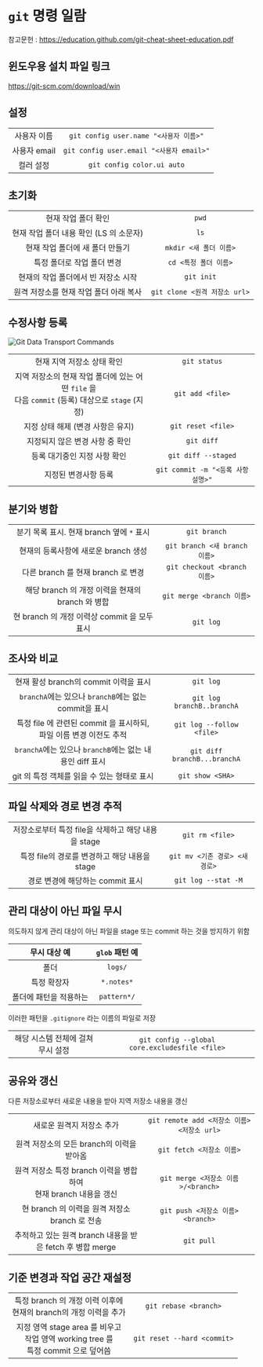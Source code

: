 # `git` 명령 일람

참고문헌 : https://education.github.com/git-cheat-sheet-education.pdf

## 윈도우용 설치 파일 링크

https://git-scm.com/download/win

## 설정

|            |                                                |
|:----------:|:----------------------------------------------:|
| 사용자 이름 | `git config user.name "<사용자 이름>"`          |
| 사용자 email | `git config user.email "<사용자 email>"`      |
| 컬러 설정 | `git config color.ui auto`                       |

## 초기화

|            |                                                |
|:----------:|:----------------------------------------------:|
| 현재 작업 폴더 확인 | `pwd` |
| 현재 작업 폴더 내용 확인  (LS 의 소문자) | `ls` |
| 현재 작업 폴더에 새 폴더 만들기 | `mkdir <새 폴더 이름>` |
| 특정 폴더로 작업 폴더 변경 | `cd <특정 폴더 이름>` |
| 현재의 작업 폴더에서 빈 저장소 시작 | `git init` |
| 원격 저장소를 현재 작업 폴더 아래 복사 | `git clone <원격 저장소 url>`      |

## 수정사항 등록

![Git Data Transport Commands](https://images.osteele.com/2008/git-transport.png)

|            |                                                |
|:----------:|:----------------------------------------------:|
| 현재 지역 저장소 상태 확인 | `git status` |
| 지역 저장소의 현재 작업 폴더에 있는 어떤 `file` 을 <br> 다음 `commit` (등록) 대상으로 `stage` (지정) | `git add <file>` |
| 지정 상태 해제 (변경 사항은 유지) | `git reset <file>` |
| 지정되지 않은 변경 사항 중 확인 | `git diff` |
| 등록 대기중인 지정 사항 확인 | `git diff --staged` |
| 지정된 변경사항 등록 | `git commit -m "<등록 사항 설명>"` |

## 분기와 병합

|            |                                                |
|:----------:|:----------------------------------------------:|
| 분기 목록 표시. 현재 branch 옆에 `*` 표시 | `git branch` |
| 현재의 등록사항에 새로운 branch 생성 | `git branch <새 branch 이름>` |
| 다른 branch 를 현재 branch 로 변경 | `git checkout <branch 이름>` |
| 해당 branch 의 개정 이력을 현재의 branch 와 병합 | `git merge <branch 이름>` |
| 현 branch 의 개정 이력상 commit 을 모두 표시 | `git log` |

## 조사와 비교

|            |                                                |
|:----------:|:----------------------------------------------:|
| 현재 활성 branch의 commit 이력을 표시 | `git log` |
| `branchA`에는 있으나 `branchB`에는 없는 commit을 표시 | `git log branchB..branchA` |
| 특정 file 에 관련된 commit 을 표시하되, 파일 이름 변경 이전도 추적 | `git log --follow <file>` |
| `branchA`에는 있으나 `branchB`에는 없는 내용인 diff 표시 | `git diff branchB...branchA` |
| git 의 특정 객체를 읽을 수 있는 형태로 표시 | `git show <SHA>` |

## 파일 삭제와 경로 변경 추적

|            |                                                |
|:----------:|:----------------------------------------------:|
| 저장소로부터 특정 file을 삭제하고 해당 내용을 stage | `git rm <file>` |
| 특정 file의 경로를 변경하고 해당 내용을 stage | `git mv <기존 경로> <새 경로>` |
| 경로 변경에 해당하는 commit 표시 | `git log --stat -M` |

## 관리 대상이 아닌 파일 무시

의도하지 않게 관리 대상이 아닌 파일을 stage 또는 commit 하는 것을 방지하기 위함

|  무시 대상 예  |  `glob` 패턴 예  |
|:----------:|:----------------------------------------------:|
| 폴더 | `logs/` |
| 특정 확장자 | `*.notes*` |
| 폴더에 패턴을 적용하는 | `pattern*/` |

이러한 패턴을 `.gitignore` 라는 이름의 파일로 저장

|            |                                                |
|:----------:|:----------------------------------------------:|
| 해당 시스템 전체에 걸쳐 무시 설정 | `git config --global core.excludesfile <file>` |

## 공유와 갱신

다른 저장소로부터 새로운 내용을 받아 지역 저장소 내용을 갱신

|            |                                                |
|:----------:|:----------------------------------------------:|
| 새로운 원격지 저장소 추가 | `git remote add <저장소 이름> <저장소 url>` |
| 원격 저장소의 모든 branch의 이력을 받아옴 | `git fetch <저장소 이름>` |
| 원격 저장소 특정 branch 이력을 병합하여<br>현재 branch 내용을 갱신 | `git merge <저장소 이름>/<branch>` |
| 현 branch 의 이력을 원격 저장소 branch 로 전송 | `git push <저장소 이름> <branch>` |
| 추적하고 있는 원격 branch 내용을 받은 fetch 후 병합 merge | `git pull` |

## 기준 변경과 작업 공간 재설정

|            |                                                |
|:----------:|:----------------------------------------------:|
| 특정 branch 의 개정 이력 이후에<br>현재의 branch의 개정 이력을 추가 | `git rebase <branch>` |
| 지정 영역 stage area 를 비우고<br>작업 영역 working tree 를<br>특정 commit 으로 덮어씀 | `git reset --hard <commit>` |
